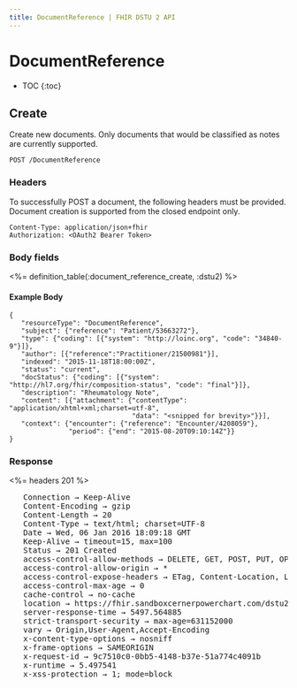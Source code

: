 ```yaml
---
title: DocumentReference | FHIR DSTU 2 API
---
```


# DocumentReference

* TOC
{:toc}

## Create

Create new documents. Only documents that would be classified as notes are currently supported.

    POST /DocumentReference

### Headers

To successfully POST a document, the following headers must be provided. Document creation is supported from the closed endpoint only.

    Content-Type: application/json+fhir
    Authorization: <OAuth2 Bearer Token>

### Body fields

<%= definition_table(:document_reference_create, :dstu2) %>

#### Example Body

    {
       "resourceType": "DocumentReference",
       "subject": {"reference": "Patient/53663272"},
       "type": {"coding": [{"system": "http://loinc.org", "code": "34840-9"}]},
       "author": [{"reference":"Practitioner/21500981"}],
       "indexed": "2015-11-18T18:00:00Z",
       "status": "current",
       "docStatus": {"coding": [{"system": "http://hl7.org/fhir/composition-status", "code": "final"}]},
       "description": "Rheumatology Note",
       "content": [{"attachment": {"contentType": "application/xhtml+xml;charset=utf-8",
                                   "data": "<snipped for brevity>"}}],
       "context": {"encounter": {"reference": "Encounter/4208059"}, 
                   "period": {"end": "2015-08-20T09:10:14Z"}}
    }

### Response

<%= headers 201 %>
<pre class="terminal">
   Connection → Keep-Alive
   Content-Encoding → gzip
   Content-Length → 20
   Content-Type → text/html; charset=UTF-8
   Date → Wed, 06 Jan 2016 18:09:18 GMT
   Keep-Alive → timeout=15, max=100
   Status → 201 Created
   access-control-allow-methods → DELETE, GET, POST, PUT, OPTIONS, HEAD
   access-control-allow-origin → *
   access-control-expose-headers → ETag, Content-Location, Location, X-Request-Id, WWW-Authenticate, Date
   access-control-max-age → 0
   cache-control → no-cache
   location → https://fhir.sandboxcernerpowerchart.com/dstu2/d075cf8b-3261-481d-97e5-ba6c48d3b41f/DocumentReference/5789254
   server-response-time → 5497.564885
   strict-transport-security → max-age=631152000
   vary → Origin,User-Agent,Accept-Encoding
   x-content-type-options → nosniff
   x-frame-options → SAMEORIGIN
   x-request-id → 9c7510c0-0bb5-4148-b37e-51a774c4091b
   x-runtime → 5.497541
   x-xss-protection → 1; mode=block
</pre>
